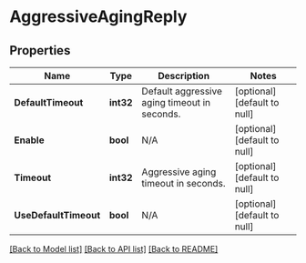 # AggressiveAgingReply

## Properties
Name | Type | Description | Notes
------------ | ------------- | ------------- | -------------
**DefaultTimeout** | **int32** | Default aggressive aging timeout in seconds. | [optional] [default to null]
**Enable** | **bool** | N/A | [optional] [default to null]
**Timeout** | **int32** | Aggressive aging timeout in seconds. | [optional] [default to null]
**UseDefaultTimeout** | **bool** | N/A | [optional] [default to null]

[[Back to Model list]](../README.md#documentation-for-models) [[Back to API list]](../README.md#documentation-for-api-endpoints) [[Back to README]](../README.md)


